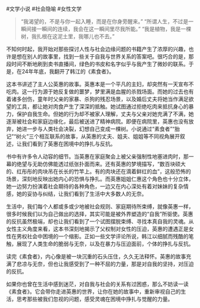 #文学小说 #社会隐喻 #女性文学

>“我渴望的，不是与你一起入睡，而是在你身旁醒来。”
>“所谓人生，不过是一瞬间接一瞬间的连续，我会在这一瞬间里尽我所能。”
>“我是植物，我是一棵树，我扎根在这泥土里，我哪儿也不去。”

不知何时起，我开始对那些探讨人性与社会边缘问题的书籍产生了浓厚的兴趣，也许是想在别人的故事里，找到一些关于自我与世界关系的答案吧。很巧合的是，那段时间不断地刷到卖书直播间，绿色的书皮和名字似乎与我产生了微妙的联系。于是，在24年年底，我翻开了韩江的《素食者》。

这本书讲述了主人公英惠的故事。英惠本是一个平凡的主妇，却突然有一天宣布不吃肉。这一行为源于她反复做的噩梦，梦里满是血腥的杀戮场面。而她的过去也有着诸多创伤，童年时父亲的家暴、杀狗的残忍场景，以及婚后丈夫将她当作满足欲望的工具，都让她对肉食产生了深深的抵触。她试图通过拒绝吃肉来抵抗身心的暴力，保护自我生命。但她的行为却不被家人理解，丈夫与父亲对她充满了不满，她逐渐被社会和家庭边缘化，最后被送进了精神病院。即便在病院里，英惠也没有放弃，她进一步与人类社会决裂，幻想自己变成一棵树。小说通过“素食者”“胎记”“树火”三个相互联系的故事，从英惠的丈夫、姐夫、姐姐等不同视角展开叙述，让我们看到了英惠在困境中的挣扎与反抗。

书中有许多令人动容的细节。当英惠在家庭聚会上被父亲强制性地塞进肉时，那一幕的绝望与无助仿佛能透过纸张扑面而来。还有英惠的梦境描写，“数百块硕大的、红彤彤的肉块吊在长长的竹竿上。有的肉块还在滴着鲜红的血”，这般恐怖的场景，深刻地反映出她内心的恐惧与挣扎。而英惠姐姐仁惠这个角色也十分立体，她一边努力扮演着社会期待的各种角色，一边又在内心深处有着对妹妹的复杂情感，她的妥协与纠结，让我们看到了生活中大多数人的无奈。

生活中，我们每个人都或多或少地被社会规则、家庭期待所束缚，就像英惠一样，很多时候我们以为自己做出的选择，其实可能是被外界塑造的“自我”所驱使。英惠的反抗虽然极端，却也让我们看到了一个试图摆脱束缚、寻找本真自我的灵魂。从女性主义角度来看，这本书深刻地揭示了父权制对女性的压迫，英惠的遭遇正是女性在男权社会中困境的一个缩影。正如一些文学评论所说，韩江以细腻而残酷的笔触，展现了人类生命的脆弱与无奈，以及在暴力与压迫面前，个体的挣扎与反抗。

读完《素食者》，内心像是被一块沉重的石头压住，久久无法释怀。英惠的故事充满了悲凉与无奈，但也让我感受到了一种不屈的力量，那是对自我的坚持，对压迫的反抗。

如果你也曾在生活中感到迷茫，对自我与社会的关系有过困惑，那么不妨读一读《素食者》。它会带你走进英惠的世界，让你在她的故事中，重新审视自己的生活，思考那些被我们忽视的问题，感受灵魂在困境中挣扎与觉醒的力量。